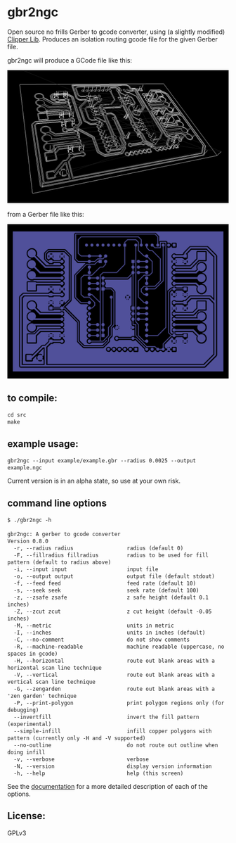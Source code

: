 gbr2ngc
=======

Open source no frills Gerber to gcode converter, using (a slightly modified) [Clipper Lib](http://www.angusj.com/delphi/clipper.php).  Produces an isolation routing gcode file for the given Gerber file.

gbr2ngc will produce a GCode file like this:

![gcode example](example/gcodeExample.png)

from a Gerber file like this:

![Gerber example](/example/gerbExample.png)


to compile:
-----------

    cd src
    make

example usage:
--------------

    gbr2ngc --input example/example.gbr --radius 0.0025 --output example.ngc

Current version is in an alpha state, so use at your own risk.

command line options
---

```
$ ./gbr2ngc -h

gbr2ngc: A gerber to gcode converter
Version 0.8.0
  -r, --radius radius                 radius (default 0)
  -F, --fillradius fillradius         radius to be used for fill pattern (default to radius above)
  -i, --input input                   input file
  -o, --output output                 output file (default stdout)
  -f, --feed feed                     feed rate (default 10)
  -s, --seek seek                     seek rate (default 100)
  -z, --zsafe zsafe                   z safe height (default 0.1 inches)
  -Z, --zcut zcut                     z cut height (default -0.05 inches)
  -M, --metric                        units in metric
  -I, --inches                        units in inches (default)
  -C, --no-comment                    do not show comments
  -R, --machine-readable              machine readable (uppercase, no spaces in gcode)
  -H, --horizontal                    route out blank areas with a horizontal scan line technique
  -V, --vertical                      route out blank areas with a vertical scan line technique
  -G, --zengarden                     route out blank areas with a 'zen garden' technique
  -P, --print-polygon                 print polygon regions only (for debugging)
  --invertfill                        invert the fill pattern (experimental)
  --simple-infill                     infill copper polygons with pattern (currently only -H and -V supported)
  --no-outline                        do not route out outline when doing infill
  -v, --verbose                       verbose
  -N, --version                       display version information
  -h, --help                          help (this screen)
```

See the [documentation](doc/Documentation.md) for a more detailed description of each of the options.

License:
-----

GPLv3



